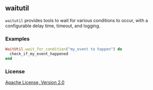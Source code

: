 ## waitutil

`waitutil` provides tools to wait for various conditions to occur, with a configurable
delay time, timeout, and logging.

### Examples

```ruby
WaitUtil.wait_for_condition("my_event to happen") do
  check_if_my_event_happened
end
```

### License

[Apache License, Version 2.0](http://www.apache.org/licenses/LICENSE-2.0.html)
